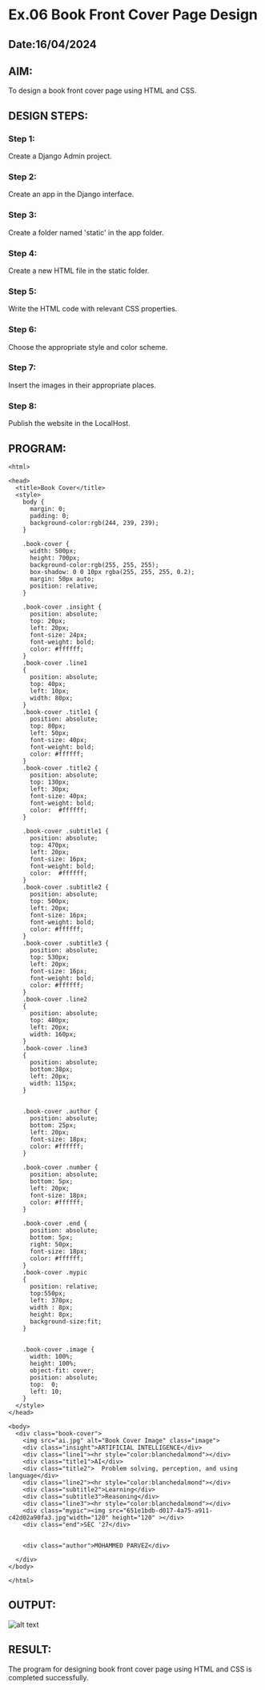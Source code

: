 # Ex.06 Book Front Cover Page Design
## Date:16/04/2024

## AIM:
To design a book front cover page using HTML and CSS.

## DESIGN STEPS:

### Step 1:
Create a Django Admin project.

### Step 2:
Create an app in the Django interface.

### Step 3:
Create a folder named 'static' in the app folder.

### Step 4:
Create a new HTML file in the static folder.

### Step 5:
Write the HTML code with relevant CSS properties.

### Step 6:
Choose the appropriate style and color scheme.

### Step 7:
Insert the images in their appropriate places.

### Step 8:
Publish the website in the LocalHost.

## PROGRAM:
```
<html>

<head>
  <title>Book Cover</title>
  <style>
    body {
      margin: 0;
      padding: 0;
      background-color:rgb(244, 239, 239);
    }

    .book-cover {
      width: 500px;
      height: 700px;
      background-color:rgb(255, 255, 255);
      box-shadow: 0 0 10px rgba(255, 255, 255, 0.2);
      margin: 50px auto;
      position: relative;
    }
    
    .book-cover .insight {
      position: absolute;
      top: 20px;
      left: 20px;
      font-size: 24px;
      font-weight: bold;
      color: #ffffff;
    }
    .book-cover .line1
    {
      position: absolute;
      top: 40px;
      left: 10px;
      width: 80px;
    }
    .book-cover .title1 {
      position: absolute;
      top: 80px;
      left: 50px;
      font-size: 40px;
      font-weight: bold;
      color: #ffffff;
    }
    .book-cover .title2 {
      position: absolute;
      top: 130px;
      left: 30px;
      font-size: 40px;
      font-weight: bold;
      color:  #ffffff;
    }

    .book-cover .subtitle1 {
      position: absolute;
      top: 470px;
      left: 20px;
      font-size: 16px;
      font-weight: bold;
      color:  #ffffff;
    }
    .book-cover .subtitle2 {
      position: absolute;
      top: 500px;
      left: 20px;
      font-size: 16px;
      font-weight: bold;
      color: #ffffff;
    }
    .book-cover .subtitle3 {
      position: absolute;
      top: 530px;
      left: 20px;
      font-size: 16px;
      font-weight: bold;
      color: #ffffff;
    }
    .book-cover .line2
    {
      position: absolute;
      top: 480px;
      left: 20px;
      width: 160px;
    }
    .book-cover .line3
    {
      position: absolute;
      bottom:38px;
      left: 20px;
      width: 115px;
    }


    .book-cover .author {
      position: absolute;
      bottom: 25px;
      left: 20px;
      font-size: 18px;
      color: #ffffff;
    }

    .book-cover .number {
      position: absolute;
      bottom: 5px;
      left: 20px;
      font-size: 18px;
      color: #ffffff;
    }

    .book-cover .end {
      position: absolute;
      bottom: 5px;
      right: 50px;
      font-size: 18px;
      color: #ffffff;
    }
    .book-cover .mypic
    {
      position: relative;
      top:550px;
      left: 370px;
      width : 8px;
      height: 8px;
      background-size:fit;
    }


    .book-cover .image {
      width: 100%;
      height: 100%;
      object-fit: cover;
      position: absolute;
      top:  0;
      left: 10;
    }
  </style>
</head>

<body>
  <div class="book-cover">
    <img src="ai.jpg" alt="Book Cover Image" class="image">
    <div class="insight">ARTIFICIAL INTELLIGENCE</div>
    <div class="line1"><hr style="color:blanchedalmond"></div>
    <div class="title1">AI</div>
    <div class="title2">  Problem solving, perception, and using language</div>
    <div class="line2"><hr style="color:blanchedalmond"></div>
    <div class="subtitle2">Learning</div>
    <div class="subtitle3">Reasoning</div>
    <div class="line3"><hr style="color:blanchedalmond"></div>
    <div class="mypic"><img src="651e1bdb-d017-4a75-a911-c42d02a90fa3.jpg"width="120" height="120" ></div>
    <div class="end">SEC '27</div>
   

    <div class="author">MOHAMMED PARVEZ</div>

  </div>
</body>

</html>
```
## OUTPUT:
![alt text](<ex 6 cover.png>)

## RESULT:
The program for designing book front cover page using HTML and CSS is completed successfully.
